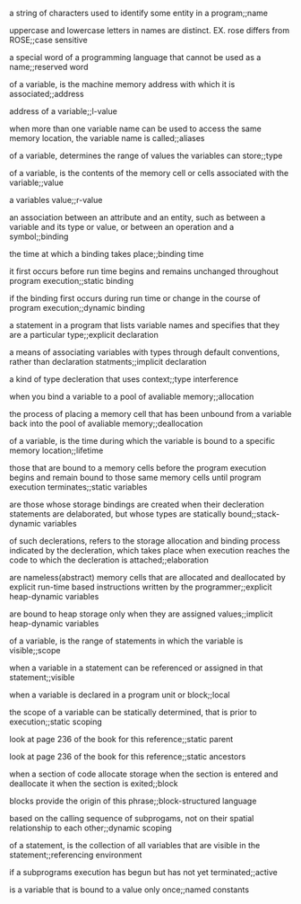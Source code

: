 a string of characters used to identify some entity in a program;;name

uppercase and lowercase letters in names are distinct. EX. rose differs from ROSE;;case sensitive

a special word of a programming language that cannot be used as a name;;reserved word

of a variable, is the machine memory address with which it is associated;;address

address of a variable;;l-value

when more than one variable name can be used to access the same memory location, the variable name is called;;aliases

of a variable, determines the range of values the variables can store;;type

of a variable, is the contents of the memory cell or cells associated with the variable;;value

a variables value;;r-value

an association between an attribute and an entity, such as between a variable and its type or value, or between an operation and a symbol;;binding

the time at which a binding takes place;;binding time

it first occurs before run time begins and remains unchanged throughout program execution;;static binding

if the binding first occurs during run time or change in the course of program execution;;dynamic binding

a statement in a program that lists variable names and specifies that they are a particular type;;explicit declaration

a means of associating variables with types through default conventions, rather than declaration statments;;implicit declaration

a kind of type decleration that uses context;;type interference

when you bind a variable to a pool of avaliable memory;;allocation

the process of placing a memory cell that has been unbound from a variable back into the pool of avaliable memory;;deallocation

of a variable, is the time during which the variable is bound to a specific memory location;;lifetime

those that are bound to a memory cells before the program execution begins and remain bound to those same memory cells until program execution terminates;;static variables

are those whose storage bindings are created when their decleration statements are delaborated, but whose types are statically bound;;stack-dynamic variables

of such declerations, refers to the storage allocation and binding process indicated by the decleration, which takes place when execution reaches the code to which the decleration is attached;;elaboration

are nameless(abstract) memory cells that are allocated and deallocated by explicit run-time based instructions written by the programmer;;explicit heap-dynamic variables

are bound to heap storage only when they are assigned values;;implicit heap-dynamic variables

of a variable, is the range of statements in which the variable is visible;;scope

when a variable in a statement can be referenced or assigned in that statement;;visible

when a variable is declared in a program unit or block;;local

the scope of a variable can be statically determined, that is prior to execution;;static scoping

look at page 236 of the book for this reference;;static parent

look at page 236 of the book for this reference;;static ancestors

when a section of code allocate storage when the section is entered and deallocate it when the section is exited;;block

blocks provide the origin of this phrase;;block-structured language

based on the calling sequence of subprogams, not on their spatial relationship to each other;;dynamic scoping

of a statement, is the collection of all variables that are visible in the statement;;referencing environment

if a subprograms execution has begun but has not yet terminated;;active

is a variable that is bound to a value only once;;named constants
